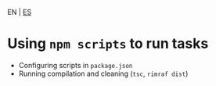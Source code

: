 <!-- MULTILANGUAJE MENU START -->
EN | [ES](https://lckpig.gitbook.io/es-practical-dev-handbook/typescript/automation-testing/npm-scripts-automation)
<!-- MULTILANGUAJE MENU END -->

# Using `npm scripts` to run tasks

- Configuring scripts in `package.json`
- Running compilation and cleaning (`tsc`, `rimraf dist`) 